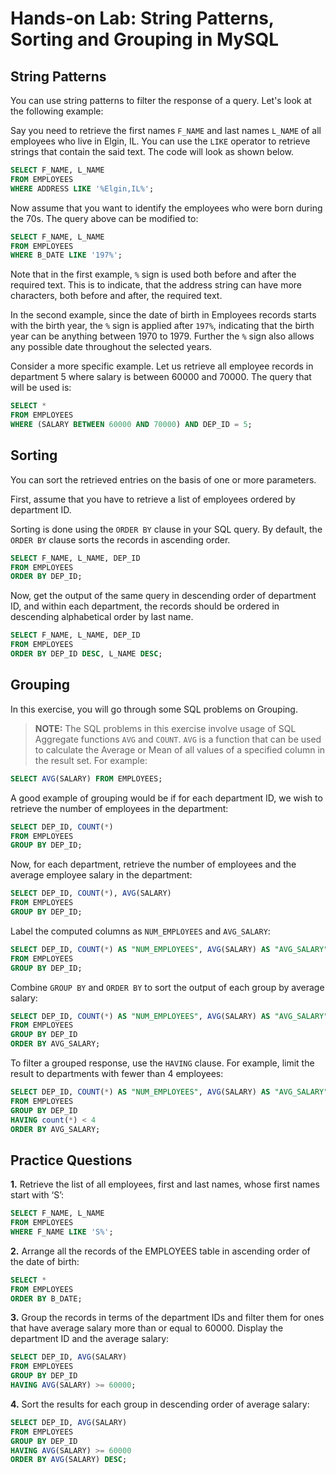 # Hands-on Lab: String Patterns, Sorting and Grouping in MySQL

## String Patterns

You can use string patterns to filter the response of a query. Let's look at the following example:

Say you need to retrieve the first names `F_NAME` and last names `L_NAME` of all employees who live in Elgin, IL. You can use the `LIKE` operator to retrieve strings that contain the said text. The code will look as shown below.

```sql
SELECT F_NAME, L_NAME
FROM EMPLOYEES
WHERE ADDRESS LIKE '%Elgin,IL%';
```

Now assume that you want to identify the employees who were born during the 70s. The query above can be modified to:

```sql
SELECT F_NAME, L_NAME
FROM EMPLOYEES
WHERE B_DATE LIKE '197%';
```

Note that in the first example, `%` sign is used both before and after the required text. This is to indicate, that the address string can have more characters, both before and after, the required text.

In the second example, since the date of birth in Employees records starts with the birth year, the `%` sign is applied after `197%`, indicating that the birth year can be anything between 1970 to 1979. Further the `%` sign also allows any possible date throughout the selected years.

Consider a more specific example. Let us retrieve all employee records in department 5 where salary is between 60000 and 70000. The query that will be used is:

```sql
SELECT *
FROM EMPLOYEES
WHERE (SALARY BETWEEN 60000 AND 70000) AND DEP_ID = 5;
```

## Sorting

You can sort the retrieved entries on the basis of one or more parameters.

First, assume that you have to retrieve a list of employees ordered by department ID.

Sorting is done using the `ORDER BY` clause in your SQL query. By default, the `ORDER BY` clause sorts the records in ascending order.

```sql
SELECT F_NAME, L_NAME, DEP_ID 
FROM EMPLOYEES
ORDER BY DEP_ID;
```

Now, get the output of the same query in descending order of department ID, and within each department, the records should be ordered in descending alphabetical order by last name.

```sql
SELECT F_NAME, L_NAME, DEP_ID 
FROM EMPLOYEES
ORDER BY DEP_ID DESC, L_NAME DESC;
```

## Grouping

In this exercise, you will go through some SQL problems on Grouping.

> **NOTE:** The SQL problems in this exercise involve usage of SQL Aggregate functions `AVG` and `COUNT`. `AVG` is a function that can be used to calculate the Average or Mean of all values of a specified column in the result set. For example:

```sql
SELECT AVG(SALARY) FROM EMPLOYEES;
```

A good example of grouping would be if for each department ID, we wish to retrieve the number of employees in the department:

```sql
SELECT DEP_ID, COUNT(*)
FROM EMPLOYEES
GROUP BY DEP_ID;
```

Now, for each department, retrieve the number of employees and the average employee salary in the department:

```sql
SELECT DEP_ID, COUNT(*), AVG(SALARY)
FROM EMPLOYEES
GROUP BY DEP_ID;
```

Label the computed columns as `NUM_EMPLOYEES` and `AVG_SALARY`:

```sql
SELECT DEP_ID, COUNT(*) AS "NUM_EMPLOYEES", AVG(SALARY) AS "AVG_SALARY"
FROM EMPLOYEES
GROUP BY DEP_ID;
```

Combine `GROUP BY` and `ORDER BY` to sort the output of each group by average salary:

```sql
SELECT DEP_ID, COUNT(*) AS "NUM_EMPLOYEES", AVG(SALARY) AS "AVG_SALARY"
FROM EMPLOYEES
GROUP BY DEP_ID
ORDER BY AVG_SALARY;
```

To filter a grouped response, use the `HAVING` clause. For example, limit the result to departments with fewer than 4 employees:

```sql
SELECT DEP_ID, COUNT(*) AS "NUM_EMPLOYEES", AVG(SALARY) AS "AVG_SALARY"
FROM EMPLOYEES
GROUP BY DEP_ID
HAVING count(*) < 4
ORDER BY AVG_SALARY;
```

## Practice Questions

**1.** Retrieve the list of all employees, first and last names, whose first names start with ‘S’:

```sql
SELECT F_NAME, L_NAME
FROM EMPLOYEES
WHERE F_NAME LIKE 'S%';
```

**2.** Arrange all the records of the EMPLOYEES table in ascending order of the date of birth:

```sql
SELECT *
FROM EMPLOYEES
ORDER BY B_DATE;
```

**3.** Group the records in terms of the department IDs and filter them for ones that have average salary more than or equal to 60000. Display the department ID and the average salary:

```sql
SELECT DEP_ID, AVG(SALARY)
FROM EMPLOYEES
GROUP BY DEP_ID
HAVING AVG(SALARY) >= 60000;
```

**4.** Sort the results for each group in descending order of average salary:

```sql
SELECT DEP_ID, AVG(SALARY)
FROM EMPLOYEES
GROUP BY DEP_ID
HAVING AVG(SALARY) >= 60000
ORDER BY AVG(SALARY) DESC;
```

